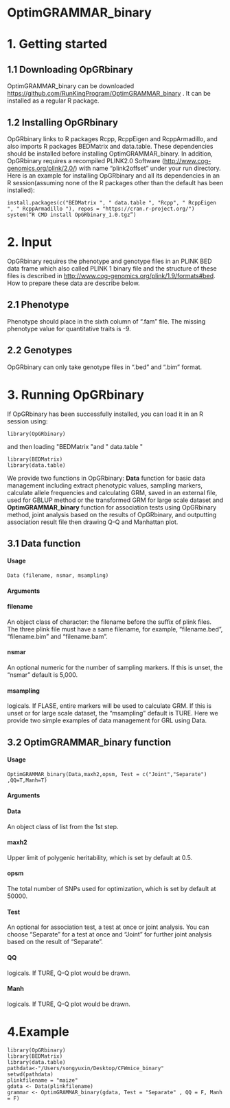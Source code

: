 # OptimGRAMMAR_binary
# 1. Getting started
## 1.1	Downloading OpGRbinary
OptimGRAMMAR_binary can be downloaded https://github.com/RunKingProgram/OptimGRAMMAR_binary
. It can be installed as a regular R package.
## 1.2	Installing OpGRbinary
OpGRbinary links to R packages Rcpp, RcppEigen and RcppArmadillo, and also imports R packages BEDMatrix and data.table. These dependencies should be installed before installing OptimGRAMMAR_binary. In addition, OpGRbinary requires a recompiled PLINK2.0 Software (http://www.cog-genomics.org/plink/2.0/) with name “plink2offset” under your run directory. Here is an example for installing OpGRbinary and all its dependencies in an R session(assuming none of the R packages other than the default has been installed):
```
install.packages(c("BEDMatrix ", " data.table ", "Rcpp", " RcppEigen ", " RcppArmadillo "), repos = "https://cran.r-project.org/")
system(“R CMD install OpGRbinary_1.0.tgz”)
```
# 2. Input
OpGRbinary requires the phenotype and genotype files in an PLINK BED data frame which also called PLINK 1 binary file and the structure of these files is described in http://www.cog-genomics.org/plink/1.9/formats#bed. How to prepare these data are describe below.
## 2.1 Phenotype
Phenotype should place in the sixth column of “.fam” file. The missing phenotype value for quantitative traits is -9.
## 2.2 Genotypes
OpGRbinary can only take genotype files in “.bed” and “.bim” format.
# 3. Running OpGRbinary
If OpGRbinary has been successfully installed, you can load it in an R session using:
```
library(OpGRbinary)
```
and then loading "BEDMatrix "and " data.table " 
```
library(BEDMatrix)
library(data.table)
```
We provide two functions in OpGRbinary: **Data** function for basic data management including extract phenotypic values, sampling markers, calculate allele frequencies and calculating GRM, saved in an external file, used for GBLUP method or the transformed GRM for large scale dataset and **OptimGRAMMAR_binary** function for association tests using OpGRbinary method, joint analysis based on the results of OpGRbinary, and outputting association result file then drawing Q-Q and Manhattan plot.
## 3.1 Data function
#### Usage
```
Data (filename, nsmar, msampling)
```
#### Arguments

#### filename
An object class of character: the filename before the suffix of plink files. The three plink file must have a same filename, for example, “filename.bed”, “filename.bim” and “filename.bam”.
#### nsmar 
An optional numeric for the number of sampling markers. If this is unset, the “nsmar” default is 5,000.
#### msampling
logicals. If FLASE, entire markers will be used to calculate GRM. If this is unset or for large scale dataset, the “msampling” default is TURE.
Here we provide two simple examples of data management for GRL using Data.
## 3.2 OptimGRAMMAR_binary function
#### Usage
```
OptimGRAMMAR_binary(Data,maxh2,opsm, Test = c("Joint","Separate") ,QQ=T,Manh=T)
```
#### Arguments
#### Data
An object class of list from the 1st step.<br>
#### maxh2
Upper limit of polygenic heritability, which is set by default at 0.5.<br>
#### opsm
The total number of SNPs used for optimization, which is set by  default at 50000.<br>
#### Test
An optional for association test, a test at once or joint analysis. You can choose “Separate” for a 
            test at once and “Joint” for further joint analysis based on the result of “Separate”.<br>
#### QQ
logicals. If TURE, Q-Q plot would be drawn.<br>
#### Manh
logicals. If TURE, Q-Q plot would be drawn.<br>

# 4.Example

```
library(OpGRbinary)
library(BEDMatrix)
library(data.table)
pathdata<-"/Users/songyuxin/Desktop/CFWmice_binary"
setwd(pathdata)
plinkfilename = "maize"
gdata <- Data(plinkfilename)
grammar <- OptimGRAMMAR_binary(gdata, Test = "Separate" , QQ = F, Manh = F)
```
